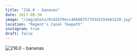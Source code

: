 ```yaml
---
title: "216.0 - bananas"
date: 2017-08-30
image: "/img/photo/0c82bf0ecc466d07577d343154e63220.jpg"
location: "Regent's Canal Towpath"
instagram: true
draft: false
---
```


![216.0 - bananas](/img/photo/0c82bf0ecc466d07577d343154e63220.jpg)
